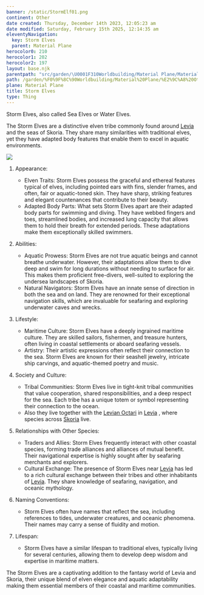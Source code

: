 ```yaml
---
banner: /static/StormElf01.png
continent: Other
date created: Thursday, December 14th 2023, 12:05:23 am
date modified: Saturday, February 15th 2025, 12:14:35 am
eleventyNavigation:
  key: Storm Elves
  parent: Material Plane
herocolor0: 210
herocolor1: 202
herocolor2: 197
layout: base.njk
parentpath: "src/garden/\U0001F310Worldbuilding/Material Plane/Material Plane.md"
path: /garden/%F0%9F%8C%90Worldbuilding/Material%20Plane/%E2%9C%A8%20Other/Races/Storm%20Elves/
plane: Material Plane
title: Storm Elves
type: Thing
---
```


Storm Elves, also called Sea Elves or Water Elves. 

The Storm Elves are a distinctive elven tribe commonly found around [Levia](/garden/%F0%9F%8C%90Worldbuilding/Material%20Plane/%F0%9F%8C%8ALevia/Levia) and the seas of Skoria. They share many similarities with traditional elves, yet they have adapted body features that enable them to excel in aquatic environments. 

![](/static/StormElf01.png)

1. Appearance:
	
	- Elven Traits: Storm Elves possess the graceful and ethereal features typical of elves, including pointed ears with fins, slender frames, and often, fair or aquatic-toned skin. They have sharp, striking features and elegant countenances that contribute to their beauty.
	- Adapted Body Parts: What sets Storm Elves apart are their adapted body parts for swimming and diving. They have webbed fingers and toes, streamlined bodies, and increased lung capacity that allows them to hold their breath for extended periods. These adaptations make them exceptionally skilled swimmers.
2. Abilities:
	
	- Aquatic Prowess: Storm Elves are not true aquatic beings and cannot breathe underwater. However, their adaptations allow them to dive deep and swim for long durations without needing to surface for air. This makes them proficient free-divers, well-suited to exploring the undersea landscapes of Skoria.
	- Natural Navigators: Storm Elves have an innate sense of direction in both the sea and on land. They are renowned for their exceptional navigation skills, which are invaluable for seafaring and exploring underwater caves and wrecks.
3. Lifestyle:
	
	- Maritime Culture: Storm Elves have a deeply ingrained maritime culture. They are skilled sailors, fishermen, and treasure hunters, often living in coastal settlements or aboard seafaring vessels.
	- Artistry: Their artistic expressions often reflect their connection to the sea. Storm Elves are known for their seashell jewelry, intricate ship carvings, and aquatic-themed poetry and music.
4. Society and Culture:
	
	- Tribal Communities: Storm Elves live in tight-knit tribal communities that value cooperation, shared responsibilities, and a deep respect for the sea. Each tribe has a unique totem or symbol representing their connection to the ocean.
	- Also they live together with the [Levian Octari](/garden/%F0%9F%8C%90Worldbuilding/Material%20Plane/%E2%9C%A8%20Other/Races/Levian%20Octari) in [Levia](/garden/%F0%9F%8C%90Worldbuilding/Material%20Plane/%F0%9F%8C%8ALevia/Levia) , where species across [Skoria](/garden/%F0%9F%8C%90Worldbuilding/Material%20Plane/%E2%9C%A8%20Other/Skoria) live.

5. Relationships with Other Species:
	
	- Traders and Allies: Storm Elves frequently interact with other coastal species, forming trade alliances and alliances of mutual benefit. Their navigational expertise is highly sought after by seafaring merchants and explorers.
	- Cultural Exchange: The presence of Storm Elves near [Levia](/garden/%F0%9F%8C%90Worldbuilding/Material%20Plane/%F0%9F%8C%8ALevia/Levia) has led to a rich cultural exchange between their tribes and other inhabitants of [Levia](/garden/%F0%9F%8C%90Worldbuilding/Material%20Plane/%F0%9F%8C%8ALevia/Levia). They share knowledge of seafaring, navigation, and oceanic mythology.
6. Naming Conventions:
	
	- Storm Elves often have names that reflect the sea, including references to tides, underwater creatures, and oceanic phenomena. Their names may carry a sense of fluidity and motion.
7. Lifespan:
	
	- Storm Elves have a similar lifespan to traditional elves, typically living for several centuries, allowing them to develop deep wisdom and expertise in maritime matters.

The Storm Elves are a captivating addition to the fantasy world of Levia and Skoria, their unique blend of elven elegance and aquatic adaptability making them essential members of their coastal and maritime communities.